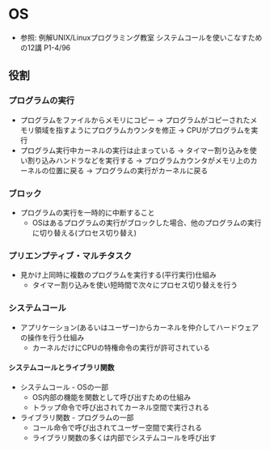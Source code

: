 # OS
- 参照: 例解UNIX/Linuxプログラミング教室 システムコールを使いこなすための12講 P1-4/96

## 役割
### プログラムの実行
- プログラムをファイルからメモリにコピー
  -> プログラムがコピーされたメモリ領域を指すようにプログラムカウンタを修正
  -> CPUがプログラムを実行
- プログラム実行中カーネルの実行は止まっている
  -> タイマー割り込みを使い割り込みハンドラなどを実行する
  -> プログラムカウンタがメモリ上のカーネルの位置に戻る
  -> プログラムの実行がカーネルに戻る

### ブロック
- プログラムの実行を一時的に中断すること
  - OSはあるプログラムの実行がブロックした場合、他のプログラムの実行に切り替える(プロセス切り替え)

### プリエンプティブ・マルチタスク
- 見かけ上同時に複数のプログラムを実行する(平行実行)仕組み
  - タイマー割り込みを使い短時間で次々にプロセス切り替えを行う

### システムコール
- アプリケーション(あるいはユーザー)からカーネルを仲介してハードウェアの操作を行う仕組み
  - カーネルだけにCPUの特権命令の実行が許可されている

#### システムコールとライブラリ関数
- システムコール - OSの一部
  - OS内部の機能を関数として呼び出すための仕組み
  - トラップ命令で呼び出されてカーネル空間で実行される
- ライブラリ関数 - プログラムの一部
  - コール命令で呼び出されてユーザー空間で実行される
  - ライブラリ関数の多くは内部でシステムコールを呼び出す
